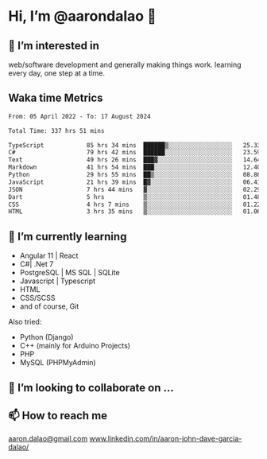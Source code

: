 # __Hi, I’m @aarondalao__ 👋 
## 👀 I’m interested in 
web/software development and generally making things work.
learning every day, one step at a time. 

## Waka time Metrics
<!--START_SECTION:waka-->

```txt
From: 05 April 2022 - To: 17 August 2024

Total Time: 337 hrs 51 mins

TypeScript            85 hrs 34 mins  ██████▒░░░░░░░░░░░░░░░░░░   25.33 %
C#                    79 hrs 42 mins  ██████░░░░░░░░░░░░░░░░░░░   23.59 %
Text                  49 hrs 26 mins  ███▓░░░░░░░░░░░░░░░░░░░░░   14.64 %
Markdown              41 hrs 54 mins  ███░░░░░░░░░░░░░░░░░░░░░░   12.40 %
Python                29 hrs 55 mins  ██▒░░░░░░░░░░░░░░░░░░░░░░   08.86 %
JavaScript            21 hrs 39 mins  █▓░░░░░░░░░░░░░░░░░░░░░░░   06.41 %
JSON                  7 hrs 44 mins   ▓░░░░░░░░░░░░░░░░░░░░░░░░   02.29 %
Dart                  5 hrs           ▒░░░░░░░░░░░░░░░░░░░░░░░░   01.48 %
CSS                   4 hrs 7 mins    ▒░░░░░░░░░░░░░░░░░░░░░░░░   01.22 %
HTML                  3 hrs 35 mins   ▒░░░░░░░░░░░░░░░░░░░░░░░░   01.06 %
```

<!--END_SECTION:waka-->

## 🌱 I’m currently learning 

- Angular 11 | React 
- C#| .Net 7
- PostgreSQL | MS SQL | SQLite
- Javascript | Typescript
- HTML 
- CSS/SCSS
- and of course, Git 


Also tried:
- Python (Django)
- C++ (mainly for Arduino Projects)
- PHP
- MySQL (PHPMyAdmin)


## 💞️ I’m looking to collaborate on ...

## 📫 How to reach me 
aaron.dalao@gmail.com
www.linkedin.com/in/aaron-john-dave-garcia-dalao/

<!---
aarondalao/aarondalao is a ✨ special ✨ repository because its `README.md` (this file) appears on your GitHub profile.
You can click the Preview link to take a look at your changes.
--->
